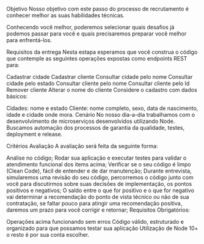 Objetivo
Nosso objetivo com este passo do processo de recrutamento é conhecer melhor as suas habilidades técnicas.

Conhecendo você melhor, poderemos selecionar quais desafios já podemos passar para você e quais precisaremos preparar você melhor para enfrentá-los.

Requisitos da entrega
Nesta estapa esperamos que você construa o código que contemple as seguintes operações expostas como endpoints REST para:

Cadastrar cidade
Cadastrar cliente
Consultar cidade pelo nome
Consultar cidade pelo estado
Consultar cliente pelo nome
Consultar cliente pelo Id
Remover cliente
Alterar o nome do cliente
Considere o cadastro com dados básicos:

Cidades: nome e estado
Cliente: nome completo, sexo, data de nascimento, idade e cidade onde mora.
Cenário
No nosso dia-a-dia trabalhamos com o desenvolvimento de microserviços desenvolvidos utilizando Node. Buscamos automação dos processos de garantia da qualidade, testes, deployment e release.

Critérios
Avaliação
A avaliação será feita da seguinte forma:

Análise no código;
Rodar sua aplicação e executar testes para validar o atendimento funcional dos items acima;
Verificar se o seu código é limpo (Clean Code), fácil de entender e de dar manutenção;
Durante entrevista, simularemos uma revisão do seu código, percorremos o código junto com você para discutirmos sobre suas decisões de implementação, os pontos positivos e negativos;
O saldo entre o que for positivo e o que for negativo vai determinar a recomendação do ponto de vista técnico ou não de sua contratação, se faltar pouco para atingir uma recomendação positiva, daremos um prazo para você corrigir e retornar;
Requisitos Obrigatórios:

Operações acima funcionando sem erros
Código válido, estruturado e organizado para que possamos testar sua aplicação
Utilização de Node 10+ o resto é por sua conta escolher.